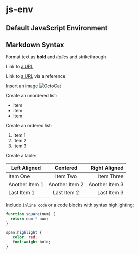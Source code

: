 # js-env
Default JavaScript Environment
---
## Markdown Syntax ##

Format text as **bold** and *italics* and ~~strikethrough~~

Link to [a URL](https://github.com "GitHub")

[github]: https://github.com "GitHub"
Link to [a URL][github] via a reference

Insert an image ![OctoCat](https://assets-cdn.github.com/images/modules/logos_page/Octocat.png "OctoCat")

Create an unordered list:
* item
* item
* item

Create an ordered list:
1. Item 1
1. Item 2
1. Item 3


Create a table:  

| Left Aligned   | Centered       | Right Aligned   |
| -------------- |:--------------:| ---------------:|
| Item One       | Item Two       | Item Three      |
| Another Item 1 | Another Item 2 | Another Item 3  |
| Last Item 1    | Last Item 2    | Last Item 3     |


Include `inline code` or a code blocks with syntax highlighting:

```javascript
function square(num) {
  return num * num;
}
```

```css
span.highlight {
   color: red;
   font-weight bold;
}
```


